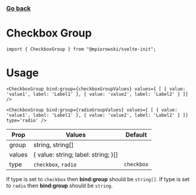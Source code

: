 ### [Go back](https://github.com/mpiorowski/svelte-init#components)

# Checkbox Group

```
import { CheckboxGroup } from "@mpiorowski/svelte-init";
```

# Usage

```
<CheckboxGroup bind:group={checkboxGroupValues} values={ [ { value: 'value1', label: 'Label1' }, { value: 'value2', label: 'Label2' } ]} />
```

```
<CheckboxGroup bind:group={radioGroupValues} values={ [ { value: 'value1', label: 'Label1' }, { value: 'value2', label: 'Label2' } ]} type='radio' />
```

| Prop   | Values                              | Default    |
| ------ | ----------------------------------- | ---------- |
| group  | string, string[]                    |            |
| values | { value: string; label: string; }[] |            |
| type   | `checkbox`, `radio`                 | `checkbox` |

If type is set to `checkbox` then **bind:group** should be `string[]`. If type is set to `radio` then **bind:group** should be `string`.
